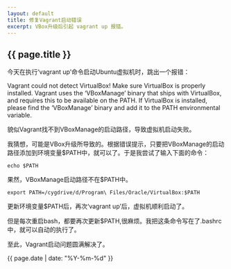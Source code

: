 ```yaml
---
layout: default
title: 修复Vagrant启动错误
excerpt: VBox升级后引起 vagrant up 报错。
---
```

{{ page.title }}
----------------

今天在执行‘vagrant up’命令启动Ubuntu虚拟机时，跳出一个报错：

Vagrant could not detect VirtualBox! Make sure VirtualBox is properly installed.
Vagrant uses the ‘VBoxManage’ binary that ships with VirtualBox, and requires this to be available on the PATH. If VirtualBox is installed, please find the ‘VBoxManage’ binary and add it to the PATH environmental variable.

貌似Vagrant找不到VBoxManage的启动路径，导致虚拟机启动失败。

我猜想，可能是VBox升级所导致的。根据错误提示，只要把VBoxManage的启动路径添加到环境变量$PATH中，就可以了。于是我尝试了输入下面的命令：

```
echo $PATH 
```

果然，VBoxManage启动路径不在$PATH中。

```
export PATH=/cygdrive/d/Program\ Files/Oracle/VirtualBox:$PATH
```

更新环境变量$PATH后，再次‘vagrant up’后，虚拟机顺利启动了。

但是每次重启bash，都要再次更新$PATH,很麻烦。我把这条命令写在了.bashrc中，就可以自动的执行了。

至此，Vagrant启动问题圆满解决了。

{{ page.date | date: "%Y-%m-%d" }}
